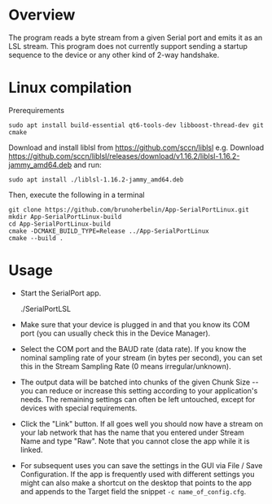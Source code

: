 # Overview

The program reads a byte stream from a given Serial port and emits it as an LSL stream. 
This program does not currently support sending a startup sequence to the device or any other kind of 2-way handshake.

# Linux compilation

Prerequirements

    sudo apt install build-essential qt6-tools-dev libboost-thread-dev git cmake
    
Download and install liblsl from https://github.com/sccn/liblsl 
e.g. Download https://github.com/sccn/liblsl/releases/download/v1.16.2/liblsl-1.16.2-jammy_amd64.deb and run:

    sudo apt install ./liblsl-1.16.2-jammy_amd64.deb

Then, execute the following in a terminal

    git clone https://github.com/brunoherbelin/App-SerialPortLinux.git    
    mkdir App-SerialPortLinux-build
    cd App-SerialPortLinux-build
    cmake -DCMAKE_BUILD_TYPE=Release ../App-SerialPortLinux
    cmake --build .


# Usage
  * Start the SerialPort app. 
  
    ./SerialPortLSL

  * Make sure that your device is plugged in and that you know its COM port (you can usually check this in the Device Manager).

  * Select the COM port and the BAUD rate (data rate). If you know the nominal sampling rate of your stream (in bytes per second), you can set this in the Stream Sampling Rate (0 means irregular/unknown).

  * The output data will be batched into chunks of the given Chunk Size -- you can reduce or increase this setting according to your application's needs. The remaining settings can often be left untouched, except for devices with special requirements.

  * Click the "Link" button. If all goes well you should now have a stream on your lab network that has the name that you entered under Stream Name and type "Raw". Note that you cannot close the app while it is linked.

  * For subsequent uses you can save the settings in the GUI via File / Save Configuration. If the app is frequently used with different settings you might can also make a shortcut on the desktop that points to the app and appends to the Target field the snippet `-c name_of_config.cfg`.
